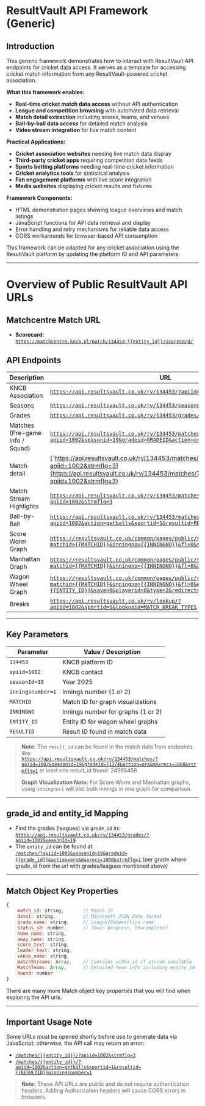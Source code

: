 # ResultVault API Framework (Generic)

## Introduction

This generic framework demonstrates how to interact with ResultVault API endpoints for cricket data access. It serves as a template for accessing cricket match information from any ResultVault-powered cricket association.

**What this framework enables:**
- **Real-time cricket match data access** without API authentication
- **League and competition browsing** with automated data retrieval
- **Match detail extraction** including scores, teams, and venues
- **Ball-by-ball data access** for detailed match analysis
- **Video stream integration** for live match content

**Practical Applications:**
- **Cricket association websites** needing live match data display
- **Third-party cricket apps** requiring competition data feeds
- **Sports betting platforms** needing real-time cricket information
- **Cricket analytics tools** for statistical analysis
- **Fan engagement platforms** with live score integration
- **Media websites** displaying cricket results and fixtures

**Framework Components:**
- HTML demonstration pages showing league overviews and match listings
- JavaScript functions for API data retrieval and display
- Error handling and retry mechanisms for reliable data access
- CORS workarounds for browser-based API consumption

This framework can be adapted for any cricket association using the ResultVault platform by updating the platform ID and API parameters.

---



# Overview of Public ResultVault API URLs

## Matchcentre Match URL

- **Scorecard:**  
    [`https://matchcentre.kncb.nl/match/134453-{{entity_id}}/scorecard/`](https://matchcentre.kncb.nl/match/134453-{{entity_id}}/scorecard/)

## API Endpoints

| Description                    | URL |
|--------------------------------|-----|
| KNCB Association               | [`https://api.resultsvault.co.uk/rv/134453/?apiid=1002`](https://api.resultsvault.co.uk/rv/134453/?apiid=1002) |
| Seasons                        | [`https://api.resultsvault.co.uk/rv/134453/seasons/?apiid=1002`](https://api.resultsvault.co.uk/rv/134453/seasons/?apiid=1002) |
| Grades                         | [`https://api.resultsvault.co.uk/rv/134453/grades/?apiid=1002&seasonId=19`](https://api.resultsvault.co.uk/rv/134453/grades/?apiid=1002&seasonId=19) |
| Matches (Pre-game Info / Squad)| [`https://api.resultsvault.co.uk/rv/134453/matches/?apiid=1002&seasonid=19&gradeid=GRADEID&action=ors&maxrecs=1000&strmflg=1`](https://api.resultsvault.co.uk/rv/134453/matches/?apiid=1002&seasonid=19&gradeid=GRADEID&action=ors&maxrecs=1000&strmflg=1) |
| Match detail                   | [`https://api.resultsvault.co.uk/rv/134453/matches/7326104/?apiid=1002&strmflg=3](https://api.resultsvault.co.uk/rv/134453/matches/7326104/?apiid=1002&strmflg=3) |
| Match Stream Highlights        | [`https://api.resultsvault.co.uk/rv/134453/matches/{{entity_id}}/?apiid=1002&strmflg=3`](https://api.resultsvault.co.uk/rv/134453/matches/{{entity_id}}/?apiid=1002&strmflg=3) |
| Ball-by-Ball                   | [`https://api.resultsvault.co.uk/rv/134453/matches/{{entity_id}}/?apiid=1002&action=getballs&sportid=1&resultid=RESULTID&inningsnumber=1`](https://api.resultsvault.co.uk/rv/134453/matches/{{entity_id}}/?apiid=1002&action=getballs&sportid=1&resultid=RESULTID&inningsnumber=1) |
| Score Worm Graph               | [`https://resultsvault.co.uk/common/pages/public/rv/cricket/ScoreWorm.aspx?matchid={{MATCHID}}&inningno={{INNINGNO}}&fl=0&sel=0`](https://resultsvault.co.uk/common/pages/public/rv/cricket/ScoreWorm.aspx?matchid={{MATCHID}}&inningno={{INNINGNO}}&fl=0&sel=0) |
| Manhattan Graph                | [`https://resultsvault.co.uk/common/pages/public/rv/cricket/Manhattan.aspx?matchid={{MATCHID}}&inningno={{INNINGNO}}&fl=0&sel=0`](https://resultsvault.co.uk/common/pages/public/rv/cricket/Manhattan.aspx?matchid={{MATCHID}}&inningno={{INNINGNO}}&fl=0&sel=0) |
| Wagon Wheel Graph              | [`https://resultsvault.co.uk/common/pages/public/rv/cricket/WagonWheel.aspx?matchid={{MATCHID}}&inningno={{INNINGNO}}&fl=0&entityid={{ENTITY_ID}}&save=0&playerid=0&type=2&redirect=1&hand=R`](https://resultsvault.co.uk/common/pages/public/rv/cricket/WagonWheel.aspx?matchid={{MATCHID}}&inningno={{INNINGNO}}&fl=0&entityid={{ENTITY_ID}}&save=0&playerid=0&type=2&redirect=1&hand=R) |
| Breaks                         | [`https://api.resultsvault.co.uk/rv/lookup/?apiid=1002&sportid=1&lookupid=MATCH_BREAK_TYPES`](https://api.resultsvault.co.uk/rv/lookup/?apiid=1002&sportid=1&lookupid=MATCH_BREAK_TYPES) |


---

## Key Parameters

| Parameter         | Value / Description              |
|-------------------|---------------------------------|
| `134453`          | KNCB platform ID                 |
| `apiid=1002`      | KNCB contact                     |
| `seasonId=19`     | Year 2025                        |
| `inningsnumber=1` | Innings number (1 or 2)          |
| `MATCHID`         | Match ID for graph visualizations |
| `INNINGNO`        | Innings number for graphs (1 or 2) |
| `ENTITY_ID`       | Entity ID for wagon wheel graphs |
| `RESULTID`        | Result ID found in match data     |

> **Note:** The `result_id` can be found in the match data from endpoints like:  
> [`https://api.resultsvault.co.uk/rv/134453/matches/?apiid=1002&seasonid=19&gradeid=71374&action=ors&maxrecs=1000&strmflg=1`](https://api.resultsvault.co.uk/rv/134453/matches/?apiid=1002&seasonid=19&gradeid=71374&action=ors&maxrecs=1000&strmflg=1)
at least one result_id found: 24965458

> **Graph Visualization Note:** For Score Worm and Manhattan graphs, using `inningno=1` will plot both innings in one graph for comparison.

---

## grade_id and entity_id Mapping

- Find the grades (leagues) via `grade_id` in:  
    [`https://api.resultsvault.co.uk/rv/134453/grades/?apiid=1002&seasonId=19`](https://api.resultsvault.co.uk/rv/134453/grades/?apiid=1002&seasonId=19)
- The `entity_id` can be found at:  
    [`/matches/?apiid=1002&seasonid=19&gradeid={{grade_id}}&action=ors&maxrecs=1000&strmflg=1`](https://api.resultsvault.co.uk/rv/134453/matches/?apiid=1002&seasonid=19&gradeid=grade_id&action=ors&maxrecs=1000&strmflg=1) (per grade where  grade_id from the url with grades/leagues mentioned above)

---

## Match Object Key Properties

```js
{
    match_id: string,       // Match ID
    date1: string,          // Microsoft JSON date format
    grade_name: string,     // League/Competition name
    status_id: number,      // 30=in progress, 60=completed
    home_name: string,      
    away_name: string,      
    score_text: string,     
    leader_text: string,    
    venue_name: string,     
    matchStreams: Array,    // Contains video_id if stream available
    MatchTeams: Array,      // Detailed team info including entity_id
    Round: number           
}
```
There are many more Match object key properties that you will find when exploring the API urls.

---

## Important Usage Note

Some URLs must be opened shortly before use to generate data via JavaScript; otherwise, the API call may return an error:

- [`/matches/{{entity_id}}/?apiid=1002&strmflg=3`](https://api.resultsvault.co.uk/rv/134453/matches/{{entity_id}}/?apiid=1002&strmflg=3)
- [`/matches/{{entity_id}}/?apiid=1002&action=getballs&sportid=1&resultid={{RESULTID}}&inningsnumber=1`](https://api.resultsvault.co.uk/rv/134453/matches/{{entity_id}}/?apiid=1002&action=getballs&sportid=1&resultid={{RESULTID}}&inningsnumber=1)

> **Note:** These API URLs are public and do not require authentication headers. Adding Authorization headers will cause CORS errors in browsers.